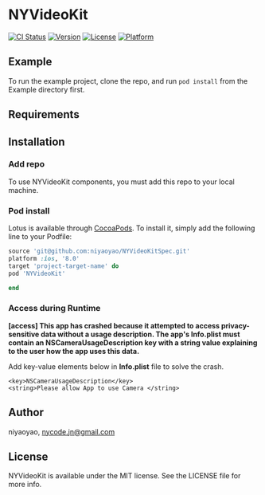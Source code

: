 # NYVideoKit

[![CI Status](https://img.shields.io/travis/niyaoyao/NYVideoKit.svg?style=flat)](https://travis-ci.org/niyaoyao/NYVideoKit)
[![Version](https://img.shields.io/cocoapods/v/NYVideoKit.svg?style=flat)](https://cocoapods.org/pods/NYVideoKit)
[![License](https://img.shields.io/cocoapods/l/NYVideoKit.svg?style=flat)](https://cocoapods.org/pods/NYVideoKit)
[![Platform](https://img.shields.io/cocoapods/p/NYVideoKit.svg?style=flat)](https://cocoapods.org/pods/NYVideoKit)

## Example

To run the example project, clone the repo, and run `pod install` from the Example directory first.

## Requirements

## Installation

### Add repo
To use NYVideoKit components, you must add this repo to your local machine.

### Pod install
Lotus is available through [CocoaPods](http://cocoapods.org). To install
it, simply add the following line to your Podfile:

```ruby
source 'git@github.com:niyaoyao/NYVideoKitSpec.git'
platform :ios, '8.0' 
target 'project-target-name' do
pod 'NYVideoKit'

end
```

### Access during Runtime

**[access] This app has crashed because it attempted to access privacy-sensitive data without a usage description.  The app's Info.plist must contain an NSCameraUsageDescription key with a string value explaining to the user how the app uses this data.**

Add key-value elements below in **Info.plist** file to solve the crash.

```
<key>NSCameraUsageDescription</key>
<string>Please allow App to use Camera </string>
```


## Author

niyaoyao, nycode.jn@gmail.com

## License

NYVideoKit is available under the MIT license. See the LICENSE file for more info.
